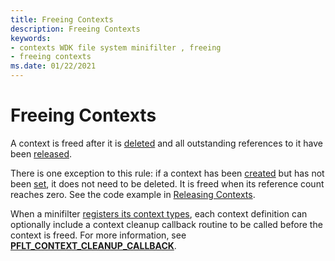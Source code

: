 ```yaml
---
title: Freeing Contexts
description: Freeing Contexts
keywords:
- contexts WDK file system minifilter , freeing
- freeing contexts
ms.date: 01/22/2021
---
```


# Freeing Contexts

A context is freed after it is [deleted](deleting-contexts.md) and all outstanding references to it have been [released](releasing-contexts.md).

There is one exception to this rule: if a context has been [created](creating-contexts.md) but has not been [set](setting-contexts.md), it does not need to be deleted. It is freed when its reference count reaches zero. See the code example in [Releasing Contexts](releasing-contexts.md).

When a minifilter [registers its context types](registering-context-types.md), each context definition can optionally include a context cleanup callback routine to be called before the context is freed. For more information, see [**PFLT_CONTEXT_CLEANUP_CALLBACK**](/windows-hardware/drivers/ddi/fltkernel/nc-fltkernel-pflt_context_cleanup_callback).
